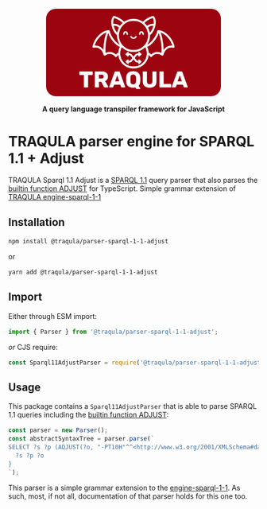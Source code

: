 <p align="center">
    <img alt="Traqula logo" width="70%" style="border-radius: 20px" src="/assets/white-on-red/logo-white-on-red-lettered-social.png">
</p>

<p align="center">
  <strong>A query language transpiler framework for JavaScript</strong>
</p>

# TRAQULA parser engine for SPARQL 1.1 + Adjust

TRAQULA Sparql 1.1 Adjust is a [SPARQL 1.1](https://www.w3.org/TR/sparql11-query/#grammar) query parser that also parses the [builtin function ADJUST](https://github.com/w3c/sparql-dev/blob/main/SEP/SEP-0002/sep-0002.md) for TypeScript.
Simple grammar extension of [TRAQULA engine-sparql-1-1](https://github.com/comunica/traqula/tree/main/engines/parser-sparql-1-1)

## Installation

```bash
npm install @traqula/parser-sparql-1-1-adjust
```

or

```bash
yarn add @traqula/parser-sparql-1-1-adjust
```

## Import

Either through ESM import:

```typescript
import { Parser } from '@traqula/parser-sparql-1-1-adjust';
```

_or_ CJS require:

```typescript
const Sparql11AdjustParser = require('@traqula/parser-sparql-1-1-adjust').Parser;
```

## Usage

This package contains a `Sparql11AdjustParser` that is able to parse SPARQL 1.1 queries including the [builtin function ADJUST](https://github.com/w3c/sparql-dev/blob/main/SEP/SEP-0002/sep-0002.md):

```typescript
const parser = new Parser();
const abstractSyntaxTree = parser.parse(`
SELECT ?s ?p (ADJUST(?o, "-PT10H"^^<http://www.w3.org/2001/XMLSchema#dayTimeDuration>) as ?adjusted) WHERE {
  ?s ?p ?o
}
`);
```

This parser is a simple grammar extension to the [engine-sparql-1-1](https://github.com/comunica/traqula/tree/main/engines/engine-sparql-1-1).
As such, most, if not all, documentation of that parser holds for this one too.
